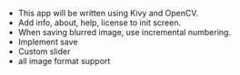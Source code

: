 * This app will be written using Kivy and OpenCV.
* Add info, about, help, license to init screen.
* When saving blurred image, use incremental numbering.
* Implement save
* Custom slider
* all image format support
